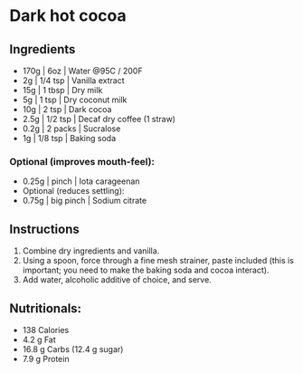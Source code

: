 Dark hot cocoa
==============

Ingredients
-----------

*  170g | 6oz       | Water @95C / 200F
*    2g | 1/4 tsp   | Vanilla extract
*   15g | 1 tbsp    | Dry milk
*    5g | 1 tsp     | Dry coconut milk
*   10g | 2 tsp     | Dark cocoa
*  2.5g | 1/2 tsp   | Decaf dry coffee (1 straw)
*  0.2g | 2 packs   | Sucralose
*    1g | 1/8 tsp   | Baking soda

### Optional (improves mouth-feel):

* 0.25g | pinch     | Iota carageenan
* Optional (reduces settling):
* 0.75g | big pinch | Sodium citrate

Instructions
------------

1. Combine dry ingredients and vanilla.
2. Using a spoon, force through a fine mesh strainer, paste included (this is important; you need to make the baking soda and cocoa interact).  
3. Add water, alcoholic additive of choice, and serve.

Nutritionals:
-------------
* 138 Calories
* 4.2 g Fat
* 16.8 g Carbs (12.4 g sugar)
* 7.9 g Protein
